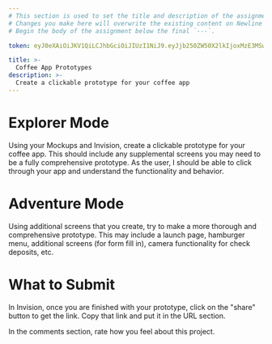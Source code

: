 ```yaml
---
# This section is used to set the title and description of the assignment on Newline. Do not edit `token`.
# Changes you make here will overwrite the existing content on Newline when synced via Github.
# Begin the body of the assignment below the final `---`.

token: eyJ0eXAiOiJKV1QiLCJhbGciOiJIUzI1NiJ9.eyJjb250ZW50X2lkIjoxMzE3MSwiY29udGVudF90eXBlIjoiQXNzaWdubWVudCJ9.fJkDrWhOPV4ktcd74LxMadYpGYLpYQ0Yj5kNFrsM5eI

title: >-
  Coffee App Prototypes
description: >-
  Create a clickable prototype for your coffee app
---
```

# Explorer Mode
Using your Mockups and Invision, create a clickable prototype for your coffee app. This should include any supplemental screens you may need to be a fully comprehensive prototype. As the user, I should be able to click through your app and understand the functionality and behavior. 

# Adventure Mode
Using additional screens that you create, try to make a more thorough and comprehensive prototype. This may include a launch page, hamburger menu, additional screens (for form fill in), camera functionality for check deposits, etc. 

# What to Submit
In Invision, once you are finished with your prototype, click on the "share" button to get the link. Copy that link and put it in the URL section. 

In the comments section, rate how you feel about this project. 
